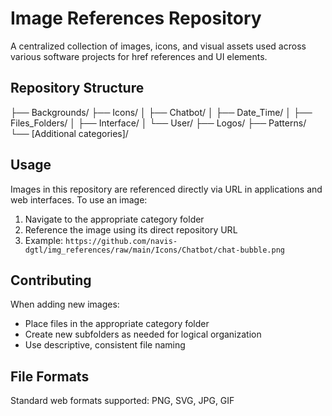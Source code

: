 # Image References Repository

A centralized collection of images, icons, and visual assets used across various software projects for href references and UI elements.

## Repository Structure
├── Backgrounds/
├── Icons/
│   ├── Chatbot/
│   ├── Date_Time/
│   ├── Files_Folders/
│   ├── Interface/
│   └── User/
├── Logos/
├── Patterns/
└── [Additional categories]/

## Usage

Images in this repository are referenced directly via URL in applications and web interfaces. To use an image:

1. Navigate to the appropriate category folder
2. Reference the image using its direct repository URL
3. Example: `https://github.com/navis-dgtl/img_references/raw/main/Icons/Chatbot/chat-bubble.png`

## Contributing

When adding new images:
- Place files in the appropriate category folder
- Create new subfolders as needed for logical organization
- Use descriptive, consistent file naming

## File Formats

Standard web formats supported: PNG, SVG, JPG, GIF